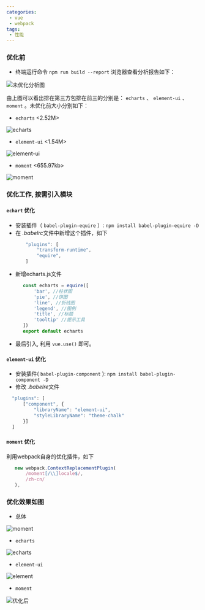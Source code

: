 ```yaml
---
categories:
 - vue
 - webpack
tags:
 - 性能 
---
```


### 优化前

* 终端运行命令 `npm run build --report`
  浏览器查看分析报告如下：
  

![未优化分析图](/note/jinus/img/2020091701.png)

  由上图可以看出排在第三方包排在前三的分别是： `echarts` 、 `element-ui` 、 `moment` 。未优化前大小分别如下：

  + `echarts` <2.52M>

   

![echarts](/note/jinus/img/202009170102.png)

  + `element-ui` <1.54M>

   

![element-ui](/note/jinus/img/202009170101.png)

  + `moment` <655.97kb>

   

![moment](/note/jinus/img/202009170103.png)

### 优化工作, 按需引入模块

#### `echart` 优化

   - 安装插件（ `babel-plugin-equire` ）: `npm install babel-plugin-equire -D`
   - 在 *.babelrc*文件中新增这个插件，如下

``` js
       "plugins": [
           "transform-runtime",
           "equire",
       ]
```

   - 新增echarts.js文件

``` js
      const echarts = equire([
          'bar', //柱状图
          'pie', //饼图
          'line', //折线图
          'legend', //图例
          'title', //标题
          'tooltip' //提示工具
      ])
      export default echarts
```

   - 最后引入, 利用 `vue.use()` 即可。

####   `element-ui` 优化

  + 安装插件( `babel-plugin-component` ): `npm install babel-plugin-component -D`
  + 修改 *.babelre*文件

``` js
  "plugins": [
      ["component", {
          "libraryName": "element-ui",
          "styleLibraryName": "theme-chalk"
      }]
  ]
```

####   `moment` 优化

   利用webpack自身的优化插件，如下
   

``` js
   new webpack.ContextReplacementPlugin(
       /moment[/\\]locale$/,
       /zh-cn/
   ),
```

### 优化效果如图

* 总体

![moment](/note/img/202009170203.png)

* `echarts`

![echarts](/note/jinus/img/202009170201.png)

* `element-ui`

![element](/note/jinus/img/202009170202.png)

* `moment`

![优化后](/note/jinus/img/2020091702.png)
